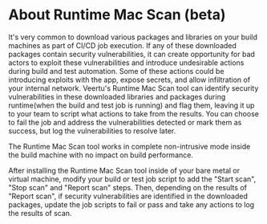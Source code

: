 ---
---

# About Runtime Mac Scan (beta)

It's very common to download various packages and libraries on your build machines as part of CI/CD job execution. If any of these downloaded packages contain security vulnerabilities, it can create opportunity for bad actors to exploit these vulnerabilities and introduce undesirable actions during build and test automation. Some of these actions could be introducing exploits with the app, expose secrets, and allow infiltration of your internal network. Veertu's Runtime Mac Scan tool can identify security vulnerabilities in these downloaded libraries and packages during runtime(when the build and test job is running) and flag them, leaving it up to your team to script what actions to take from the results. You can choose to fail the job and address the vulnerabilities detected or mark them as success, but log the vulnerabilities to resolve later.

The Runtime Mac Scan tool works in complete non-intrusive mode inside the build machine with no impact on build performance.

After installing the Runtime Mac Scan tool inside of your bare metal or virtual machine, modify your build or test job script to add the "Start scan", "Stop scan" and "Report scan" steps. Then, depending on the results of "Report scan", if security vulnerabilities are identified in the downloaded packages, update the job scripts to fail or pass and take any actions to log the results of scan.
